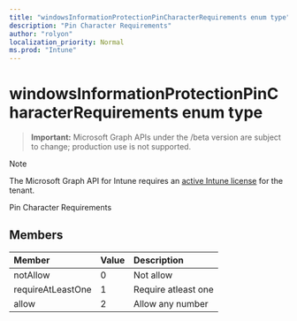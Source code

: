 ```yaml
---
title: "windowsInformationProtectionPinCharacterRequirements enum type"
description: "Pin Character Requirements"
author: "rolyon"
localization_priority: Normal
ms.prod: "Intune"
---
```


# windowsInformationProtectionPinCharacterRequirements enum type

> **Important:** Microsoft Graph APIs under the /beta version are subject to change; production use is not supported.

> [!NOTE]
> The Microsoft Graph API for Intune requires an [active Intune license](https://go.microsoft.com/fwlink/?linkid=839381) for the tenant.

Pin Character Requirements

## Members
|Member|Value|Description|
|:---|:---|:---|
|notAllow|0|Not allow|
|requireAtLeastOne|1|Require atleast one|
|allow|2|Allow any number|






